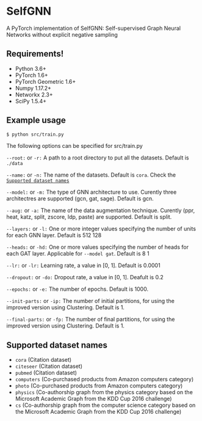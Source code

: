 # SelfGNN
A PyTorch implementation of SelfGNN: Self-supervised Graph Neural Networks without explicit negative sampling

Requirements!
-------------
  - Python 3.6+
  - PyTorch 1.6+
  - PyTorch Geometric 1.6+
  - Numpy 1.17.2+
  - Networkx 2.3+
  - SciPy 1.5.4+ 

Example usage
-------------

```sh
$ python src/train.py
```

The following options can be specified for src/train.py

`--root:` or `-r:` 
A path to a root directory to put all the datasets. Default is ```./data```

`--name:` or `-n:`
The name of the datasets. Default is ```cora```. Check the [```Supported dataset names```](#Supported-dataset-names) 

`--model:` or `-m:`
The type of GNN architecture to use. Curently three architectres are supported (gcn, gat, sage). 
Default is gcn.

`--aug:` or `-a:`
The name of the data augmentation technique. Curently (ppr, heat, katz, split, zscore, ldp, paste) are supported.
Default is split.

`--layers:` or `-l:`
One or more integer values specifying the number of units for each GNN layer.
Default is 512 128

`--heads:` or `-hd:`
One or more values specifying the number of heads for each GAT layer.
Applicable for `--model gat`. Default is 8 1

`--lr:` or `-lr:`
Learning rate, a value in [0, 1]. Default is 0.0001

`--dropout:` or `-do:`
Dropout rate, a value in [0, 1]. Deafult is 0.2

`--epochs:` or `-e:`
The number of epochs. Default is 1000.

`--init-parts:` or `-ip:`
The number of initial partitions, for using the improved version using Clustering.
Default is 1.

`--final-parts:` or `-fp:`
The number of final partitions, for using the improved version using Clustering.
Default is 1.

Supported dataset names
-----------------------
 - ```cora``` (Citation dataset)
 - ```citeseer``` (Citation dataset)
 - ```pubmed``` (Citation dataset)
 - ```computers``` (Co-purchased products from Amazon computers category)
 - ```photo``` (Co-purchased products from Amazon computers category)
 - ```physics``` (Co-authorship graph from the physics category based on the Microsoft Academic Graph from the KDD Cup 2016 challenge)
 - ```cs``` (Co-authorship graph from the computer science category based on the Microsoft Academic Graph from the KDD Cup 2016 challenge)
